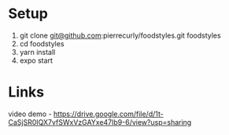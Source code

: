 # Setup
1. git clone git@github.com:pierrecurly/foodstyles.git foodstyles
2. cd foodstyles
3. yarn install
4. expo start

# Links
video demo - https://drive.google.com/file/d/1t-CaSjSR0IQX7vfSWxVzGAYxe47Ib9-6/view?usp=sharing